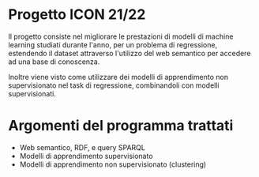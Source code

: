 # Progetto ICON 21/22
Il progetto consiste nel migliorare le prestazioni di modelli di machine
learning studiati durante l'anno, per un problema di regressione, estendendo il
dataset attraverso l'utilizzo del web semantico per accedere ad una base di
conoscenza.

Inoltre viene visto come utilizzare dei modelli di apprendimento non
supervisionato nel task di regressione, combinandoli con modelli supervisionati.

# Argomenti del programma trattati
- Web semantico, RDF, e query SPARQL
- Modelli di apprendimento supervisionato
- Modelli di apprendimento non supervisionato (clustering)

